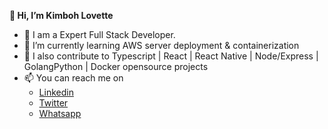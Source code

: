  **👋 Hi, I’m Kimboh Lovette**

- 👀 I am a Expert Full Stack Developer. 
- 🌱 I’m currently learning AWS server deployment & containerization
- 💞️ I also contribute to Typescript | React | React Native | Node/Express | GolangPython | Docker opensource projects
- 📫 You can reach me on
  - [Linkedin](https://www.linkedin.com/in/kimbohlovette)
  - [Twitter](https://twitter.com/KimbohLovette)
  - [Whatsapp](https://wa.link/nmw988)
